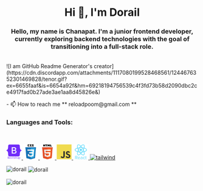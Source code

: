 <h1 align="center">Hi 👋, I'm Dorail</h1>
<h3 align="center">Hello, my name is Chanapat. I'm a junior frontend developer, currently exploring backend technologies with the goal of transitioning into a full-stack role.</h3>
<br>
<!-- <img align="center" src="https://cdn.discordapp.com/attachments/1117080199528468561/1244676352301469828/tenor.gif?ex=6655faaf&is=6654a92f&hm=69218194756539c4f3fd73b58d2090dbc2ce4917fad0b27ade3ae1aa8d45826e&" alt="none" width={5000} /> -->
![I am GitHub Readme Generator's creator](https://cdn.discordapp.com/attachments/1117080199528468561/1244676352301469828/tenor.gif?ex=6655faaf&is=6654a92f&hm=69218194756539c4f3fd73b58d2090dbc2ce4917fad0b27ade3ae1aa8d45826e&)
<br>
<p align="left" <img src="https://komarev.com/ghpvc/?username=dorail&label=Profile%20views&color=0e75b6&style=flat" alt="dorail" /> </p>
- 📫 How to reach me ** reloadpoom@gmail.com **
<br>
<h3 align="left">Languages and Tools:</h3>
<br>
<p align="left"> <a href="https://getbootstrap.com" target="_blank" rel="noreferrer"> <img src="https://raw.githubusercontent.com/devicons/devicon/master/icons/bootstrap/bootstrap-plain-wordmark.svg" alt="bootstrap" width="40" height="40"/> </a> <a href="https://www.w3schools.com/css/" target="_blank" rel="noreferrer"> <img src="https://raw.githubusercontent.com/devicons/devicon/master/icons/css3/css3-original-wordmark.svg" alt="css3" width="40" height="40"/> </a> <a href="https://www.w3.org/html/" target="_blank" rel="noreferrer"> <img src="https://raw.githubusercontent.com/devicons/devicon/master/icons/html5/html5-original-wordmark.svg" alt="html5" width="40" height="40"/> </a> <a href="https://developer.mozilla.org/en-US/docs/Web/JavaScript" target="_blank" rel="noreferrer"> <img src="https://raw.githubusercontent.com/devicons/devicon/master/icons/javascript/javascript-original.svg" alt="javascript" width="40" height="40"/> </a> <a href="https://reactjs.org/" target="_blank" rel="noreferrer"> <img src="https://raw.githubusercontent.com/devicons/devicon/master/icons/react/react-original-wordmark.svg" alt="react" width="40" height="40"/> </a> <a href="https://tailwindcss.com/" target="_blank" rel="noreferrer"> <img src="https://www.vectorlogo.zone/logos/tailwindcss/tailwindcss-icon.svg" alt="tailwind" width="40" height="40"/> </a> </p>


<p><img align="left" src="https://github-readme-stats.vercel.app/api/top-langs?username=dorail&show_icons=true&locale=en&layout=compact" alt="dorail" /></p>

<p>&nbsp;<img align="center" src="https://github-readme-stats.vercel.app/api?username=dorail&show_icons=true&locale=en" alt="dorail" /></p>

<p><img align="center" src="https://github-readme-streak-stats.herokuapp.com/?user=dorail&" alt="dorail" /></p>
